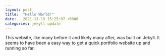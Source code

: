 ```yaml
---
layout: post
title:  "Hello World!"
date:   2021-11-19 15:25:07 +0000
categories: jekyll update
---
```

This website, like many before it and likely many after, was built on Jekyll. It seems to have been a easy way to get a quick portfolio website up and running so far.